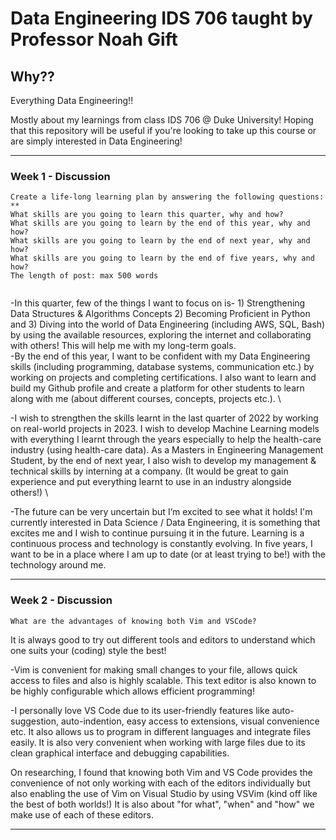 # Data Engineering IDS 706 taught by Professor Noah Gift

## Why??

Everything Data Engineering!!

Mostly about my learnings from class IDS 706 @ Duke University! Hoping that this repository will be useful if you're looking to take up this course or are simply interested in Data Engineering!

---

### Week 1 - Discussion


```
Create a life-long learning plan by answering the following questions: **
What skills are you going to learn this quarter, why and how?	
What skills are you going to learn by the end of this year, why and how?
What skills are you going to learn by the end of next year, why and how?
What skills are you going to learn by the end of five years, why and how?
The length of post: max 500 words 
 
```

-In this quarter, few of the things I want to focus on is-
       1) Strengthening Data Structures & Algorithms Concepts
       2) Becoming Proficient in Python and
       3) Diving into the world of Data Engineering (including AWS, SQL, Bash) 
       by using the available resources, exploring the internet and collaborating with others! This will help me with my long-term goals.\
-By the end of this year, I want to be confident with my Data Engineering skills (including programming, database systems, communication etc.) 
by working on projects and completing certifications. I also want to learn and build my Github profile and create a platform for other students 
to learn along with me (about different courses, concepts, projects etc.). \

-I wish to strengthen the skills learnt in the last quarter of 2022 by working on real-world projects in 2023. I wish to develop Machine Learning
models with everything I learnt through the years especially to help the health-care industry (using health-care data). As a Masters in Engineering 
Management Student, by the end of next year, I also wish to develop my management & technical skills by interning at a company. 
(It would be great to gain experience and put everything learnt to use in an industry alongside others!) \

-The future can be very uncertain but I’m excited to see what it holds! I'm currently interested in Data Science / Data Engineering, it is something 
that excites me and I wish to continue pursuing it in the future. Learning is a continuous process and technology is constantly evolving. 
In five years, I want to be in a place where I am up to date (or at least trying to be!) with the technology around me.

---

### Week 2 - Discussion

```
What are the advantages of knowing both Vim and VSCode?
```
It is always good to try out different tools and editors to understand which one suits your (coding) style the best!

 
-Vim is convenient for making small changes to your file,  allows quick access to files and also is highly scalable. This text editor is also known to be highly configurable which allows efficient programming!
 

-I personally love VS Code due to its user-friendly features like auto-suggestion, auto-indention, easy access to extensions, visual convenience etc. It also allows us to program in different languages and integrate files easily. It is also very convenient when working with large files due to its clean graphical interface and debugging capabilities.


On researching, I found that knowing both Vim and VS Code provides the convenience of not only working with each of the editors individually but also enabling the use of Vim on Visual Studio by using VSVim (kind off like the best of both worlds!) It is also about "for what", "when" and "how" we make use of each of these editors.

---
